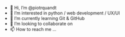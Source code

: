 - 👋 Hi, I’m @piotrquandt
- 👀 I’m interested in python / web development / UX/UI
- 🌱 I’m currently learning Git & GitHub
- 💞️ I’m looking to collaborate on 
- 📫 How to reach me ...

<!---
piotrquandt/piotrquandt is a ✨ special ✨ repository because its `README.md` (this file) appears on your GitHub profile.
You can click the Preview link to take a look at your changes.
--->
